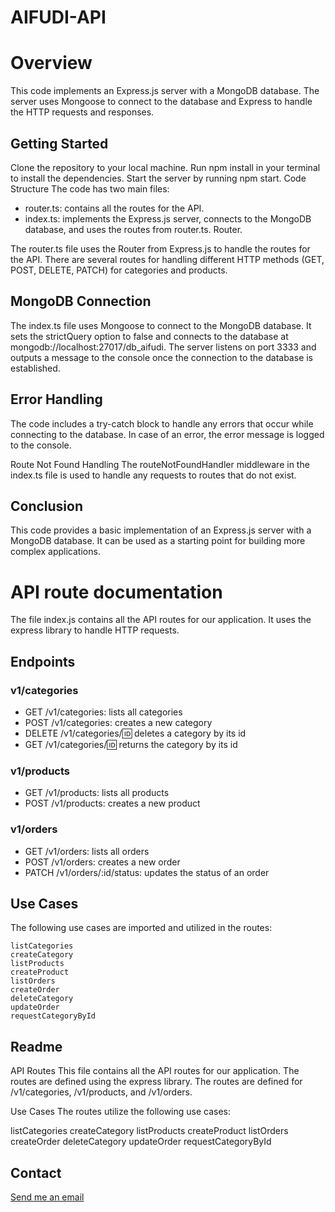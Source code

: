 
# AIFUDI-API

# Overview
This code implements an Express.js server with a MongoDB database. The server uses Mongoose to connect to the database and Express to handle the HTTP requests and responses.

## Getting Started
Clone the repository to your local machine.
Run npm install in your terminal to install the dependencies.
Start the server by running npm start.
Code Structure
The code has two main files:

- router.ts: contains all the routes for the API.
- index.ts: implements the Express.js server, connects to the MongoDB database, and uses the routes from router.ts.
Router.

The router.ts file uses the Router from Express.js to handle the routes for the API. There are several routes for handling different HTTP methods (GET, POST, DELETE, PATCH) for categories and products.

## MongoDB Connection
The index.ts file uses Mongoose to connect to the MongoDB database. It sets the strictQuery option to false and connects to the database at mongodb://localhost:27017/db_aifudi. The server listens on port 3333 and outputs a message to the console once the connection to the database is established.

## Error Handling
The code includes a try-catch block to handle any errors that occur while connecting to the database. In case of an error, the error message is logged to the console.

Route Not Found Handling
The routeNotFoundHandler middleware in the index.ts file is used to handle any requests to routes that do not exist.

## Conclusion
This code provides a basic implementation of an Express.js server with a MongoDB database. It can be used as a starting point for building more complex applications.



# API route documentation
The file index.js contains all the API routes for our application. It uses the express library to handle HTTP requests.

## Endpoints
### v1/categories
- GET /v1/categories: lists all categories
- POST /v1/categories: creates a new category
- DELETE /v1/categories/:id: deletes a category by its id
- GET /v1/categories/:id: returns the category by its id

### v1/products
- GET /v1/products: lists all products
- POST /v1/products: creates a new product

### v1/orders
- GET /v1/orders: lists all orders
- POST /v1/orders: creates a new order
- PATCH /v1/orders/:id/status: updates the status of an order

## Use Cases
The following use cases are imported and utilized in the routes:

```
listCategories
createCategory
listProducts
createProduct
listOrders
createOrder
deleteCategory
updateOrder
requestCategoryById
```

## Readme
API Routes
This file contains all the API routes for our application. The routes are defined using the express library. The routes are defined for /v1/categories, /v1/products, and /v1/orders.

Use Cases
The routes utilize the following use cases:

listCategories
createCategory
listProducts
createProduct
listOrders
createOrder
deleteCategory
updateOrder
requestCategoryById

## Contact
[Send me an email](mailto:vieira.es@gmail.com)


